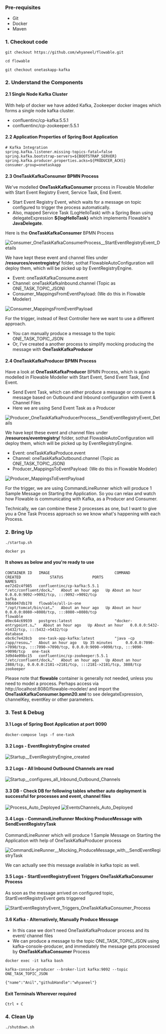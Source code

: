 ### Pre-requisites
- Git
- Docker
- Maven

### 1. Checkout code
```
git checkout https://github.com/whyaneel/flowable.git

cd flowable

git checkout onetaskapp-kafka
```

### 2. Understand the Components

#### 2.1 Single Node Kafka Cluster
With help of docker we have added Kafka, Zookeeper docker images which forms a single node kafka cluster.
- confluentinc/cp-kafka:5.5.1
- confluentinc/cp-zookeeper:5.5.1

#### 2.2 Application Properties of Spring Boot Application
```
# Kafka Integration
spring.kafka.listener.missing-topics-fatal=false
spring.kafka.bootstrap-servers=${BOOTSTRAP_SERVER}
spring.kafka.producer.properties.acks=${PRODUCER_ACKS}
consumer.group=onetaskapp
```

#### 2.3 OneTaskKafkaConsumer BPMN Process
We've modelled  **OneTaskKafkaConsumer** process in Flowable Modeller with Start Event Registry Event, Service Task, End Event. 
- Start Event Registry Event, which waits for a message on topic configured to trigger the process automatically. 
- Also, mapped Service Task (LogHelloTask) with a Spring Bean using delegateExpression **${logHelloTask}** which implements Flowable's **JavaDelegate**.

Here is the **OneTaskKafkaConsumer** BPMN Process

![Consumer_OneTaskKafkaConsumerProcess__StartEventRegistryEvent_Details](https://github.com/whyaneel/flowable/blob/onetaskapp-kafka/readme/Consumer_OneTaskKafkaConsumerProcess__StartEventRegistryEvent_Details.png?raw=true)

We have kept these event and channel files under **/resources/eventregistry/** folder, sothat FlowableAutoConfiguration will deploy them, which will be picked up by EventRegistryEngine.
- Event: oneTaskKafkaConsume.event
- Channel: oneTaskKafkaInbound.channel (Topic as ONE_TASK_TOPIC_JSON)
- Consumer_MappingsFromEventPayload: (We do this in Flowable Modeler)

![Consumer_MappingsFromEventPayload](https://github.com/whyaneel/flowable/blob/onetaskapp-kafka/readme/Consumer_MappingsFromEventPayload.png?raw=true)

For the trigger, instead of Rest Controller here we want to use a different approach.
- You can manually produce a message to the topic ONE_TASK_TOPIC_JSON
- Or, I've created a another process to simplify mocking producing the message with **OneTaskKafkaProducer**

#### 2.4 OneTaskKafkaProducer BPMN Process
Have a look at **OneTaskKafkaProducer** BPMN Process, which is again modelled in Flowable Modeller with Start Event, Send Event Task, End Event.
- Send Event Task, which can either produce a message or consume a message based on Outbound and Inbound configuration with Event & Channel Files
- Here we are using Send Event Task as a Producer

![Producer_OneTaskKafkaProducerProcess__SendEventRegistryEvent_Details](https://github.com/whyaneel/flowable/blob/onetaskapp-kafka/readme/Producer_OneTaskKafkaProducerProcess__SendEventRegistryEvent_Details.png?raw=true)

We have kept these event and channel files under **/resources/eventregistry/** folder, sothat FlowableAutoConfiguration will deploy them, which will be picked up by EventRegistryEngine.
- Event: oneTaskKafkaProduce.event
- Channel: oneTaskKafkaOutbound.channel (Topic as ONE_TASK_TOPIC_JSON)
- Producer_MappingsToEventPayload: (We do this in Flowable Modeler)

![Producer_MappingsToEventPayload](https://github.com/whyaneel/flowable/blob/onetaskapp-kafka/readme/Producer_MappingsToEventPayload.png?raw=true)

For the trigger, we are using CommandLineRunner which will produce 1 Sample Message on Starting the Application. So you can relax and watch how Flowable is communicating with Kafka, as a Producer and Consumer.

Technically, we can combine these 2 processes as one, but I want to give you a One Task Process approach so we know what's happening with each Process.

### 2. Bring Up
```
./startup.sh

docker ps
```

#### It shows as below and you're ready to use
```
CONTAINER ID   IMAGE                             COMMAND                  CREATED             STATUS             PORTS                                                                                  NAMES
ee72d2c4f985   confluentinc/cp-kafka:5.5.1       "/etc/confluent/dock…"   About an hour ago   Up About an hour   0.0.0.0:9092->9092/tcp, :::9092->9092/tcp                                              kafka
39b6047db178   flowable/all-in-one               "/opt/tomcat/bin/cat…"   About an hour ago   Up About an hour   0.0.0.0:8080->8080/tcp, :::8080->8080/tcp                                              flowable
d9ec64c69939   postgres:latest                   "docker-entrypoint.s…"   About an hour ago   Up About an hour   0.0.0.0:5432->5432/tcp, :::5432->5432/tcp                                              database
ebc6c7e428cb   one-task-app-kafka:latest         "java -cp /app/resou…"   About an hour ago   Up 35 minutes      0.0.0.0:7090->7090/tcp, :::7090->7090/tcp, 0.0.0.0:9090->9090/tcp, :::9090->9090/tcp   one-task
3d9d4e09bc15   confluentinc/cp-zookeeper:5.5.1   "/etc/confluent/dock…"   About an hour ago   Up About an hour   2888/tcp, 0.0.0.0:2181->2181/tcp, :::2181->2181/tcp, 3888/tcp                          zookeeper

```
Please note that **flowable** container is generally not needed, unless you need to model a process. Perhaps access via http://localhost:8080/flowable-modeler/ and import the **OneTaskKafkaConsumer.bpmn20.xml** to see delegateExpression, channelKey, eventKey or other parameters.

### 3. Test & Debug
#### 3.1 Logs of Spring Boot Application at port 9090
```
docker-compose logs -f one-task
```

#### 3.2 Logs - EventRegistryEngine created
![Startup__EventRegistryEngine_created](https://github.com/whyaneel/flowable/blob/onetaskapp-kafka/readme/Startup__EventRegistryEngine_created.png?raw=true)

#### 3.2 Logs - All Inbound Outbound Channels are read
![Startup__configures_all_Inbound_Outbound_Channels](https://github.com/whyaneel/flowable/blob/onetaskapp-kafka/readme/Startup__configures_all_Inbound_Outbound_Channels.png?raw=true)

#### 3.3 DB - Check DB for following tables whether auto deployment is successful for processes and event, channel files

![Process_Auto_Deployed](https://github.com/whyaneel/flowable/blob/onetaskapp-kafka/readme/Process_Auto_Deployed.png?raw=true)
![EventsChannels_Auto_Deployed](https://github.com/whyaneel/flowable/blob/onetaskapp-kafka/readme/EventsChannels_Auto_Deployed.png?raw=true)

#### 3.4 Logs - CommandLineRunner Mocking ProduceMessage with SendEventRegistryTask
CommandLineRunner which will produce 1 Sample Message on Starting the Application with help of OneTaskKafkaProducer process

![CommandLineRunner__Mocking_ProduceMessage_with__SendEventRegistryTask](https://github.com/whyaneel/flowable/blob/onetaskapp-kafka/readme/CommandLineRunner__Mocking_ProduceMessage_with__SendEventRegistryTask.png?raw=true)

We can actually see this message available in kafka topic as well.

#### 3.5 Logs - StartEventRegistryEvent Triggers OneTaskKafkaConsumer Process
As soon as the message arrived on configured topic, StartEventRegistryEvent gets triggered

![StartEventRegistryEvent_Triggers_OneTaskKafkaConsumer_Process](https://github.com/whyaneel/flowable/blob/onetaskapp-kafka/readme/StartEventRegistryEvent_Triggers_OneTaskKafkaConsumer_Process.png?raw=true)

#### 3.6 Kafka - Alternatively, Manually Produce Message
- In this case we  don't need OneTaskKafkaProducer process and its event/ channel files
- We can produce a message to the topic ONE_TASK_TOPIC_JSON using kafka-console-producer, and immediately the message gets processed by **OneTaskKafkaConsumer** Process
```
docker exec -it kafka bash

kafka-console-producer --broker-list kafka:9092 --topic ONE_TASK_TOPIC_JSON

{"name":"Anil","githubHandle":"whyaneel"}
```

#### Exit Terminals Wherever required
```
Ctrl + C
```

### 4. Clean Up
`./shutdown.sh`